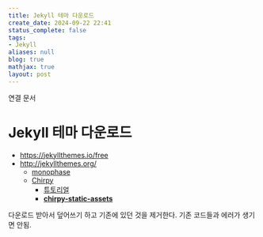 ```yaml
---
title: Jekyll 테마 다운로드
create_date: 2024-09-22 22:41
status_complete: false
tags:
- Jekyll
aliases: null
blog: true
mathjax: true
layout: post
---
```

연결 문서


# Jekyll 테마 다운로드

- https://jekyllthemes.io/free
- http://jekyllthemes.org/
	- [monophase](https://github.com/zivhub/monophase)
	- [Chirpy](https://github.com/cotes2020/jekyll-theme-chirpy/)
		- [튜토리얼](https://chirpy.cotes.page/posts/getting-started/)
		- **[chirpy-static-assets](https://github.com/cotes2020/chirpy-static-assets)**

다운로드 받아서 덮어쓰기 하고 기존에 있던 것을 제거한다. 기존 코드들과 에러가 생기면 안됨.

